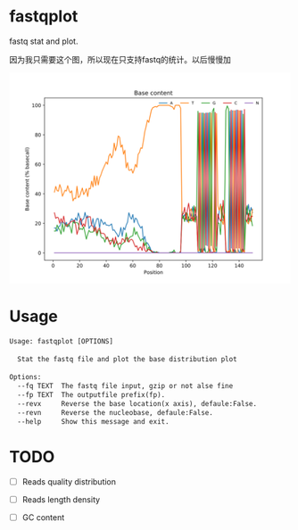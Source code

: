 # fastqplot

fastq stat and plot.

因为我只需要这个图，所以现在只支持fastq的统计。以后慢慢加

![base conntend](example/test.basedistribution.png)


# Usage

```
Usage: fastqplot [OPTIONS]

  Stat the fastq file and plot the base distribution plot

Options:
  --fq TEXT  The fastq file input, gzip or not alse fine
  --fp TEXT  The outputfile prefix(fp).
  --revx     Reverse the base location(x axis), defaule:False.
  --revn     Reverse the nucleobase, defaule:False.
  --help     Show this message and exit.

```


# TODO

- [ ] Reads quality distribution
- [ ] Reads length density
- [ ] GC content

